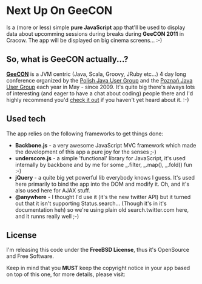 Next Up On GeeCON
=================
Is a (more or less) simple **pure JavaScript** app that'll be used to display data about upcomming sessions during breaks during **GeeCON 2011** in Cracow.
The app will be displayed on big cinema screens... :-)

So, what is **GeeCON** actually...?
-----------------------------------
**<a href="http://geecon.org/">GeeCON</a>** is a JVM centric (Java, Scala, Groovy, JRuby etc...) 4 day long conference organized by 
the <a href="http://www.java.pl">Polish Java User Group</a> and the <a href="http://www.jug.poznan.pl/">Poznań Java User Group</a> each year in May - since 2009.
It's quite big there's always lots of interesting (and eager to have a chat about coding) people there and I'd highly recommend you'd <a href="http://geecon.org">check it out</a> if you haven't yet heard about it. :-)

Used tech
---------
The app relies on the following frameworks to get things done:

* **Backbone.js** - a very awesome JavaScript MVC framework which made the development of this app a pure joy for the senses ;-)
* **underscore.js** - a simple 'functional' library for JavaScript, it's used internally by backbone and by me for some \_.filter, \_.map(), \_.fold() fun :-)
* **jQuery** - a quite big yet powerful lib everybody knows I guess. It's used here primarily to bind the app into the DOM and modify it. Oh, and it's also used here for AJAX stuff.
* **@anywhere** - I thought I'd use it (it's the new twitter API) but it turned out that it isn't supporting Status.search... (Though it's in it's documentation heh) so we're using plain old search.twitter.com here, and it runns really well ;-)

License
-------
I'm releasing this code under the **FreeBSD License**, thus it's OpenSource and Free Software. 

Keep in mind that you **MUST** keep the copyright notice in your app based on top of this one, for more details, please visit: 
